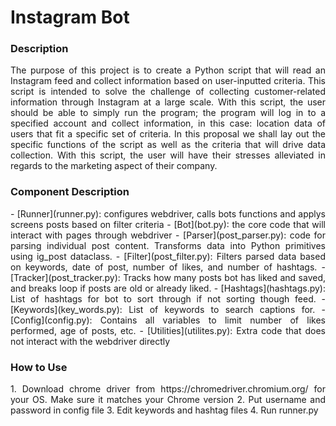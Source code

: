 # Instagram Bot

### Description
<div style="text-align: justify"> 
The purpose of this project is to create a Python script that will read an Instagram feed and collect information based on user-inputted criteria. This script is intended to solve the challenge of collecting customer-related information through Instagram at a large scale. With this script, the user should be able to simply run the program; the program will log in to a specified account and collect information, in this case: location data of users that fit a specific set of criteria. In this proposal we shall lay out the specific functions of the script as well as the criteria that will drive data collection. With this script, the user will have their stresses alleviated in regards to the marketing aspect of their company.
</div>

### Component Description

<div style="text-align: justify"> 
- [Runner](runner.py): configures webdriver, calls bots functions and applys screens posts based on filter criteria
- [Bot](bot.py): the core code that will interact with pages through webdriver
- [Parser](post_parser.py): code for parsing individual post content. Transforms data into Python primitives using ig_post dataclass.
- [Filter](post_filter.py): Filters parsed data based on keywords, date of post, number of likes, and number of hashtags.
- [Tracker](post_tracker.py): Tracks how many posts bot has liked and saved, and breaks loop if posts are old or already liked.
- [Hashtags](hashtags.py): List of hashtags for bot to sort through if not sorting though feed.
- [Keywords](key_words.py): List of keywords to search captions for.
- [Config](config.py): Contains all variables to limit number of likes performed, age of posts, etc.
- [Utilities](utilites.py): Extra code that does not interact with the webdriver directly
</div>

### How to Use
<div style="text-align: justify"> 
1. Download chrome driver from https://chromedriver.chromium.org/ for your OS. Make sure it matches your Chrome version
2. Put username and password in config file
3. Edit keywords and hashtag files 
4. Run runner.py
</div>
